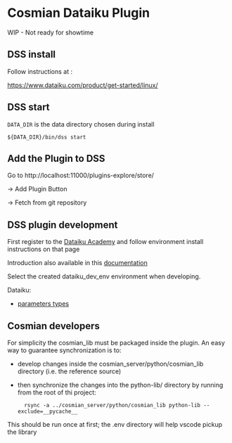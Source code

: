 # Cosmian Dataiku Plugin

WIP - Not ready for showtime


## DSS install

Follow instructions at :

https://www.dataiku.com/product/get-started/linux/


## DSS start

`DATA_DIR` is the data directory chosen during install 

    ${DATA_DIR}/bin/dss start


## Add the Plugin to DSS

Go to http://localhost:11000/plugins-explore/store/ 

-> Add Plugin Button

-> Fetch from git repository



## DSS plugin development

First register to the [Dataiku Academy](https://academy.dataiku.com/plugin-development/514705)
and follow environment install instructions on that page

Introduction also available in this [documentation](https://doc.dataiku.com/dss/latest/plugins/reference/index.html?highlight=plugin%20development)

Select the created dataiku_dev_env environment when developing.

Dataiku:

 - [parameters types](https://doc.dataiku.com/dss/latest/plugins/reference/params.html)

## Cosmian developers

For simplicity the cosmian_lib must be packaged inside the plugin.
An easy way to guarantee synchronization is to:

- develop changes inside the cosmian_server/python/cosmian_lib directory (i.e. the reference source)
- then synchronize the changes into the python-lib/ directory by running from the root of thi project:

        rsync -a ../cosmian_server/python/cosmian_lib python-lib --exclude=__pycache__ 

This should be run once at first; the .env directory will help vscode pickup the library

